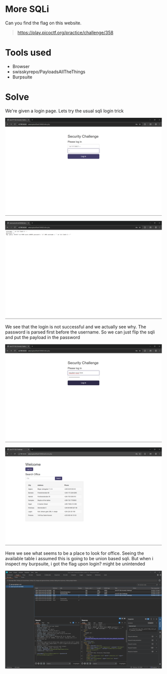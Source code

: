 # More SQLi

Can you find the flag on this website.

> https://play.picoctf.org/practice/challenge/358

# Tools used

- Browser
- swisskyrepo/PayloadsAllTheThings
- Burpsuite

# Solve

We're given a login page. Lets try the usual sqli login trick

![alt text](../../../../assets/More-SQLi-1.png)

![alt text](../../../../assets/More-SQLi-2.png)

We see that the login is not successful and we actually see why. The password is parsed first before the username. So we can just flip the sqli and put the payload in the password

![alt text](../../../../assets/More-SQLi-3.png)

![alt text](../../../../assets/More-SQLi-4.png)

Here we see what seems to be a place to look for office. Seeing the available table i assumed this is going to be union based sqli. But when i inspect my burpsuite, i got the flag upon login? might be unintended

![alt text](../../../../assets/More-SQLi-5.png)